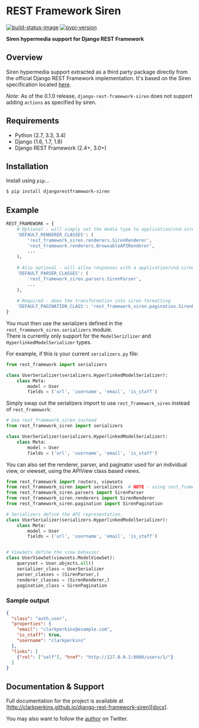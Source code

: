 # REST Framework Siren

[![build-status-image]][travis]
[![pypi-version]][pypi]

**Siren hypermedia support for Django REST Framework**


## Overview

Siren hypermedia support extracted as a third party package directly from the official Django REST Framework implementation. It's based on the Siren specification located [here][siren].

*Note:* As of the 0.1.0 release, `django-rest-framework-siren` does not support adding `actions` as specified by siren.

## Requirements

* Python (2.7, 3.3, 3.4)
* Django (1.6, 1.7, 1.8)
* Django REST Framework (2.4+, 3.0+)

## Installation

Install using `pip`...

```bash
$ pip install djangorestframework-siren
```

## Example

```python
REST_FRAMEWORK = {
    # Optional - will simply set the media type to application/vnd.siren+json
    'DEFAULT_RENDERER_CLASSES': (
        'rest_framework_siren.renderers.SirenRenderer',
        'rest_framework.renderers.BrowsableAPIRenderer',
        ...
    ),
    
    # Also optional - will allow responses with a application/vnd.siren+json media type
    'DEFAULT_PARSER_CLASSES': (
        'rest_framework_siren.parsers.SirenParser',
        ...
    ),
    
    # Required - does the transformation into siren formatting
    'DEFAULT_PAGINATION_CLASS': 'rest_framework_siren.pagination.SirenPagination',
}
```

You must then use the serializers defined in the `rest_framework_siren.serializers` module.  
There is currently only support for the `ModelSerizlizer` and `HyperlinkedModelSerializer` types.

For example, if this is your current `serializers.py` file:
```python
from rest_framework import serializers

class UserSerializer(serializers.HyperlinkedModelSerializer):
    class Meta:
        model = User
        fields = ('url', 'username', 'email', 'is_staff')
```

Simply swap out the serializers import to use `rest_framework_siren` instead of `rest_framework`:
```python
# Use rest_framework_siren instead
from rest_framework_siren import serializers

class UserSerializer(serializers.HyperlinkedModelSerializer):
    class Meta:
        model = User
        fields = ('url', 'username', 'email', 'is_staff')
```


You can also set the renderer, parser, and paginator used for an individual view, or viewset, using the APIView class based views.

```python
from rest_framework import routers, viewsets
from rest_framework_siren import serializers  # NOTE - using rest_framework_siren.serializers
from rest_framework_siren.parsers import SirenParser
from rest_framework_siren.renderers import SirenRenderer
from rest_framework_siren.pagination import SirenPagination

# Serializers define the API representation.
class UserSerializer(serializers.HyperlinkedModelSerializer):
    class Meta:
        model = User
        fields = ('url', 'username', 'email', 'is_staff')


# ViewSets define the view behavior.
class UserViewSet(viewsets.ModelViewSet):
    queryset = User.objects.all()
    serializer_class = UserSerializer
    parser_classes = (SirenParser,)
    renderer_classes = (SirenRenderer,)
    pagination_class = SirenPagination
```




### Sample output

```json
{
  "class": "auth.user",
  "properties": {
    "email": "clarkperkins@example.com",
    "is_staff": true,
    "username": "clarkperkins"
  },
  "links": [
    {"rel": ["self"], "href": "http://127.0.0.1:8000/users/1/"}
  ]
}
```

## Documentation & Support

Full documentation for the project is available at [http://clarkperkins.github.io/django-rest-framework-siren][docs].

You may also want to follow the [author][clarkperkins] on Twitter.


[build-status-image]: https://secure.travis-ci.org/clarkperkins/django-rest-framework-siren.svg?branch=master
[travis]: http://travis-ci.org/clarkperkins/django-rest-framework-siren?branch=master
[pypi-version]: https://img.shields.io/pypi/v/djangorestframework-siren.svg
[pypi]: https://pypi.python.org/pypi/djangorestframework-siren
[docs]: http://clarkperkins.github.io/django-rest-framework-siren
[clarkperkins]: https://twitter.com/rclarkperkins
[siren]: https://github.com/kevinswiber/siren